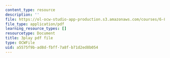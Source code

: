 ```yaml
---
content_type: resource
description: ''
file: https://ol-ocw-studio-app-production.s3.amazonaws.com/courses/6-832-underactuated-robotics-spring-2009/a5575f9bad8dfbff7a8fb71d2ed8b054_4kB94UDwJ0M.pdf
file_type: application/pdf
learning_resource_types: []
resourcetype: Document
title: 3play pdf file
type: OCWFile
uid: a5575f9b-ad8d-fbff-7a8f-b71d2ed8b054
---
```

